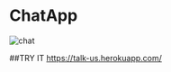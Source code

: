 # ChatApp
![chat](https://user-images.githubusercontent.com/71833197/171566735-d5b0c81d-32e1-4c74-b732-b1e1af5d2929.gif)

##TRY IT
https://talk-us.herokuapp.com/
